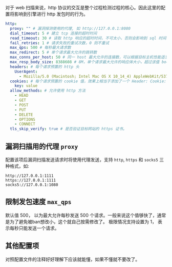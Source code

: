 对于 web 扫描来说，http 协议的交互是整个过程检测过程的核心。因此这里的配置将影响到引擎进行 http 发包时的行为。

```yaml
http:
  proxy: "" # 漏洞探测使用的代理, 如 http://127.0.0.1:8080
  dial_timeout: 5 # 建立 tcp 连接的超时时间
  read_timeout: 30 # 读取 http 响应的超时时间，不可太小，否则会影响到 sql 时间盲注的判断
  fail_retries: 1 # 请求失败的重试次数，0 则不重试
  max_qps: 500 # 每秒最大请求数
  max_redirect: 5 # 单个请求最大允许的跳转数
  max_conns_per_host: 50 # 同一 host 最大允许的连接数，可以根据目标主机性能适当增大。
  max_resp_body_size: 8388608 # 8M，单个请求最大允许的响应体大小，超过该值 body 就会被截断
  headers: # 每个请求预置的 http 头
    UserAgent:
      - Mozilla/5.0 (Macintosh; Intel Mac OS X 10_14_4) AppleWebKit/537.36 (KHTML, like Gecko) Chrome/74.0.3729.169
  cookies: # 每个请求预置的 cookie 值，效果上相当于添加了一个 Header: Cookie: key=value
    key: value
  allow_methods: # 允许使用 http 方法
    - HEAD
    - GET
    - POST
    - PUT
    - DELETE
    - OPTIONS
    - CONNECT
  tls_skip_verify: true # 是否验证目标网站的 https 证书。
```

## 漏洞扫描用的代理 `proxy`

配置该项后漏洞扫描发送请求时将使用代理发送，支持 `http`, `https` 和 `socks5` 三种格式，如:

```
http://127.0.0.1:1111
https://127.0.0.1:1111
socks5://127.0.0.1:1080
```

## 限制发包速度 `max_qps`

默认值 500， 以为最大允许每秒发送 500 个请求。一般来说这个值够快了，通常是为了避免被ban想改小，这个就自己按需修改了。
极限情况支持设置为 1， 表示每秒只能发送一个请求。

## 其他配置项

对照配置文件的注释好好理解下应该就能懂，如果不懂就不要改了。
